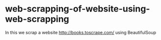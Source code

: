 # web-scrapping-of-website-using-web-scrapping
In this we scrap a website http://books.toscrape.com/ using BeautifulSoup
